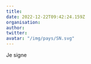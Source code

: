 ```yaml
---
title: 
date: 2022-12-22T09:42:24.159Z
organisation: 
author: 
twitter: 
avatar: "/img/pays/SN.svg"
---
```


Je signe 